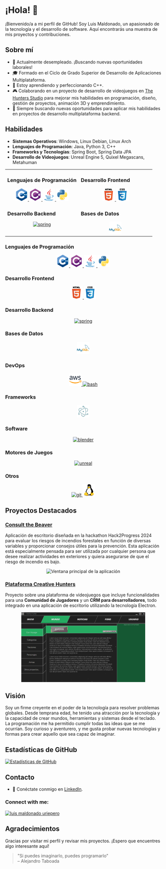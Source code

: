 # ¡Hola! 👋

¡Bienvenido/a a mi perfil de GitHub! Soy Luis Maldonado, un apasionado de la tecnología y el desarrollo de software. Aquí encontrarás una muestra de mis proyectos y contribuciones.

## Sobre mí

- 💼 Actualmente desempleado. ¡Buscando nuevas oportunidades laborales!
- 🎓 Formado en el Ciclo de Grado Superior de Desarrollo de Aplicaciones Multiplataforma.
- 🌱 Estoy aprendiendo y perfeccionando C++.
- 🎮 Colaborando en un proyecto de desarrollo de videojuegos en [The Hunters Studio](https://github.com/HuntersStudio) para mejorar mis habilidades en programación, diseño, gestión de proyectos, animación 3D y emprendimiento.
- 🔧 Siempre buscando nuevas oportunidades para aplicar mis habilidades en proyectos de desarrollo multiplataforma backend.

## Habilidades

- **Sistemas Operativos**: Windows, Linux Debian, Linux Arch
- **Lenguajes de Programación**: Java, Python 3, C++
- **Frameworks y Tecnologías**: Spring Boot, Spring Data JPA
- **Desarrollo de Videojuegos**: Unreal Engine 5, Quixel Megascans, Metahuman


<table><tr><td valign="top" width="50%">

### Lenguajes de Programación
<div align="center">
  <a href="https://www.w3schools.com/cpp/" target="_blank" rel="noreferrer"> <img src="https://raw.githubusercontent.com/devicons/devicon/master/icons/cplusplus/cplusplus-original.svg" alt="cplusplus" width="40" height="40"/> </a>
  <a href="https://www.w3schools.com/cs/" target="_blank" rel="noreferrer"> <img src="https://raw.githubusercontent.com/devicons/devicon/master/icons/csharp/csharp-original.svg" alt="csharp" width="40" height="40"/> </a>
  <a href="https://www.java.com" target="_blank" rel="noreferrer"> <img src="https://raw.githubusercontent.com/devicons/devicon/master/icons/java/java-original.svg" alt="java" width="40" height="40"/> </a>
  <a href="https://www.python.org" target="_blank" rel="noreferrer"> <img src="https://raw.githubusercontent.com/devicons/devicon/master/icons/python/python-original.svg" alt="python" width="40" height="40"/> </a>
</div>

</td><td valign="top" width="50%">

### Desarrollo Frontend
<div align="center">
  <a href="https://www.w3.org/html/" target="_blank" rel="noreferrer"> <img src="https://raw.githubusercontent.com/devicons/devicon/master/icons/html5/html5-original-wordmark.svg" alt="html5" width="40" height="40"/> </a>
  <a href="https://www.w3schools.com/css/" target="_blank" rel="noreferrer"> <img src="https://raw.githubusercontent.com/devicons/devicon/master/icons/css3/css3-original-wordmark.svg" alt="css3" width="40" height="40"/> </a>
</div>
    
</td></tr>
<tr><td valign="top" width="50%">
    
### Desarrollo Backend
<div align="center">
  <a href="https://spring.io/" target="_blank" rel="noreferrer"> <img src="https://www.vectorlogo.zone/logos/springio/springio-icon.svg" alt="spring" width="40" height="40"/> </a>
</div>

</td><td valign="top" width="50%">

### Bases de Datos
<div align="center">
  <a href="https://www.mysql.com/" target="_blank" rel="noreferrer"> <img src="https://raw.githubusercontent.com/devicons/devicon/master/icons/mysql/mysql-original-wordmark.svg" alt="mysql" width="40" height="40"/> </a>
</div>
    
</td></tr></table>


### Lenguajes de Programación
<div align="center">
  <a href="https://www.w3schools.com/cpp/" target="_blank" rel="noreferrer"> <img src="https://raw.githubusercontent.com/devicons/devicon/master/icons/cplusplus/cplusplus-original.svg" alt="cplusplus" width="40" height="40"/> </a>
  <a href="https://www.w3schools.com/cs/" target="_blank" rel="noreferrer"> <img src="https://raw.githubusercontent.com/devicons/devicon/master/icons/csharp/csharp-original.svg" alt="csharp" width="40" height="40"/> </a>
  <a href="https://www.java.com" target="_blank" rel="noreferrer"> <img src="https://raw.githubusercontent.com/devicons/devicon/master/icons/java/java-original.svg" alt="java" width="40" height="40"/> </a>
  <a href="https://www.python.org" target="_blank" rel="noreferrer"> <img src="https://raw.githubusercontent.com/devicons/devicon/master/icons/python/python-original.svg" alt="python" width="40" height="40"/> </a>
</div>

### Desarrollo Frontend
<div align="center">
  <a href="https://www.w3.org/html/" target="_blank" rel="noreferrer"> <img src="https://raw.githubusercontent.com/devicons/devicon/master/icons/html5/html5-original-wordmark.svg" alt="html5" width="40" height="40"/> </a>
  <a href="https://www.w3schools.com/css/" target="_blank" rel="noreferrer"> <img src="https://raw.githubusercontent.com/devicons/devicon/master/icons/css3/css3-original-wordmark.svg" alt="css3" width="40" height="40"/> </a>
</div>

### Desarrollo Backend
<div align="center">
  <a href="https://spring.io/" target="_blank" rel="noreferrer"> <img src="https://www.vectorlogo.zone/logos/springio/springio-icon.svg" alt="spring" width="40" height="40"/> </a>
</div>

### Bases de Datos
<div align="center">
  <a href="https://www.mysql.com/" target="_blank" rel="noreferrer"> <img src="https://raw.githubusercontent.com/devicons/devicon/master/icons/mysql/mysql-original-wordmark.svg" alt="mysql" width="40" height="40"/> </a>
</div>

### DevOps
<div align="center">
  <a href="https://aws.amazon.com" target="_blank" rel="noreferrer"> <img src="https://raw.githubusercontent.com/devicons/devicon/master/icons/amazonwebservices/amazonwebservices-original-wordmark.svg" alt="aws" width="40" height="40"/> </a>
  <a href="https://www.gnu.org/software/bash/" target="_blank" rel="noreferrer"> <img src="https://www.vectorlogo.zone/logos/gnu_bash/gnu_bash-icon.svg" alt="bash" width="40" height="40"/> </a>
</div>

### Frameworks
<div align="center">
  <a href="https://www.electronjs.org" target="_blank" rel="noreferrer"> <img src="https://raw.githubusercontent.com/devicons/devicon/master/icons/electron/electron-original.svg" alt="electron" width="40" height="40"/> </a>
</div>

### Software
<div align="center">
  <a href="https://www.blender.org/" target="_blank" rel="noreferrer"> <img src="https://download.blender.org/branding/community/blender_community_badge_white.svg" alt="blender" width="40" height="40"/> </a>
</div>

### Motores de Juegos
<div align="center">
  <a href="https://unrealengine.com/" target="_blank" rel="noreferrer"> <img src="https://raw.githubusercontent.com/kenangundogan/fontisto/036b7eca71aab1bef8e6a0518f7329f13ed62f6b/icons/svg/brand/unreal-engine.svg" alt="unreal" width="40" height="40"/> </a>
</div>

### Otros
<div align="center">
  <a href="https://git-scm.com/" target="_blank" rel="noreferrer"> <img src="https://www.vectorlogo.zone/logos/git-scm/git-scm-icon.svg" alt="git" width="40" height="40"/> </a>
  <a href="https://www.linux.org/" target="_blank" rel="noreferrer"> <img src="https://raw.githubusercontent.com/devicons/devicon/master/icons/linux/linux-original.svg" alt="linux" width="40" height="40"/> </a>
</div>


## Proyectos Destacados

### [Consult the Beaver](https://github.com/HuntersStudio/Hack2Progress2024)
Aplicación de escritorio diseñada en la hackathon Hack2Progress 2024 para evaluar los riesgos de incendios forestales en función de diversas variables y proporcionar consejos útiles para la prevención. Esta aplicación está especialmente pensada para ser utilizada por cualquier persona que desee realizar actividades en exteriores y quiera asegurarse de que el riesgo de incendio es bajo.

<p align="center">
  <img src="https://github.com/HuntersStudio/ConsultTheBeaver/blob/c973e8d7ab4479e0244d4ef919fad9d2dbab4fa2/retoHack/src/main/resources/img/WhatsApp%20Image%202024-03-02%20at%2015.02.13.jpeg" alt="Ventana principal de la aplicación" width="400"/>
</p>

### [Plataforma Creative Hunters](https://github.com/HuntersStudio/ClientPlatform)
Proyecto sobre una plataforma de videojuegos que incluye funcionalidades para una **Comunidad de Jugadores** y un **CRM para desarrolladores**, todo integrado en una aplicación de escritorio utilizando la tecnología Electron.

<p align="center">
  <img src="https://github.com/HuntersStudio/ClientPlatform/blob/1d8584ef2b16a1e1251ac1f33ebd1c5d70543a8e/Images/CreativeHuntersPlatform.png" alt="Ventana principal de la aplicación" width="400"/>
</p>

## Visión

Soy un firme creyente en el poder de la tecnología para resolver problemas globales. Desde temprana edad, he tenido una atracción por la tecnología y la capacidad de crear mundos, herramientas y sistemas desde el teclado. La programación me ha permitido cumplir todas las ideas que se me ocurrían. Soy curioso y aventurero, y me gusta probar nuevas tecnologías y formas para crear aquello que sea capaz de imaginar.

## Estadísticas de GitHub

[![Estadísticas de GitHub](https://github-readme-stats.vercel.app/api?username=Macrebot&show_icons=true&theme=radical)](https://github.com/Macrebot)

## Contacto

- 🔗 Conéctate conmigo en [LinkedIn](www.linkedin.com/in/luis-maldonado-uriepero-1b6b8019b).

<h3 align="left">Connect with me:</h3>
<p align="left">
  <a href="https://linkedin.com/in/luis maldonado uriepero" target="blank"><img align="center" src="https://raw.githubusercontent.com/rahuldkjain/github-profile-readme-generator/master/src/images/icons/Social/linked-in-alt.svg" alt="luis maldonado uriepero" height="30" width="40" /></a>
</p>

## Agradecimientos

Gracias por visitar mi perfil y revisar mis proyectos. ¡Espero que encuentres algo interesante aquí!

> "Si puedes imaginarlo, puedes programarlo"  
> – Alejandro Taboada

